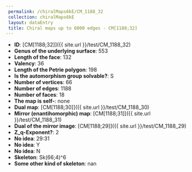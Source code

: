 ```yaml
--- 
 permalink: /chiralMaps6kE/CM_1188_32 
 collection: chiralMaps6kE
 layout: dataEntry
 title: Chiral maps up to 6000 edges - CM[1188;32]
---
```


- **ID**: [CM[1188;32]]({{ site.url }}/test/CM_1188_32)
- **Genus of the underlying surface**: 553
- **Length of the face**: 132
- **Valency**: 36
- **Length of the Petrie polygon**: 198
- **Is the automorphism group solvable?**: S
- **Number of vertices**: 66
- **Number of edges**: 1188
- **Number of faces**: 18
- **The map is self-**: none
- **Dual map**: [CM[1188;30]]({{ site.url }}/test/CM_1188_30)
- **Mirror (enantihomorphic) map**: [CM[1188;31]]({{ site.url }}/test/CM_1188_31)
- **Dual of the mirror image**: [CM[1188;29]]({{ site.url }}/test/CM_1188_29)
- **Z_q-Exponent?**: 2
- **No idea**:  29:31
- **No idea**: Y
- **No idea**: N
- **Skeleton**: Sk(66;4)^6
- **Some other kind of skeleton**: nan

